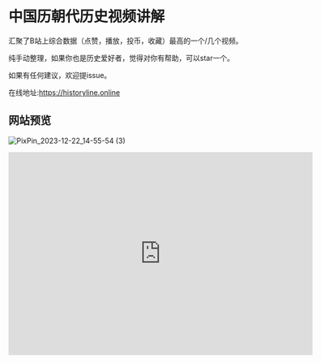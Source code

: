 # 中国历朝代历史视频讲解

汇聚了B站上综合数据（点赞，播放，投币，收藏）最高的一个/几个视频。

纯手动整理，如果你也是历史爱好者，觉得对你有帮助，可以star一个。

如果有任何建议，欢迎提issue。

在线地址:https://historyline.online

## 网站预览

![PixPin_2023-12-22_14-55-54 (3)](https://github.com/liujuntao123/chines-history-video/assets/22583601/eb865274-606b-49ca-9bd2-62fa35e97adb)

<iframe style="width:100%;height:auto;min-width:600px;min-height:400px;" src="https://star-history.com/embed?secret=Z2hwX0F4aVhZcUo3MVFtY29CVGs5UEplRXdKR3BHeExZczFpa3dxZw==#liujuntao123/chines-history-video&Date" frameBorder="0"></iframe>
